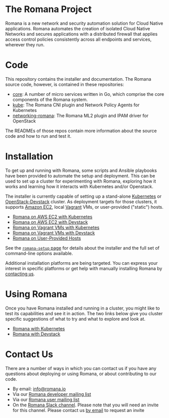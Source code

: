 # The Romana Project

Romana is a new network and security automation solution for Cloud Native applications. Romana automates the creation of isolated Cloud Native Networks and secures applications with a distributed firewall that applies access control policies consistently across all endpoints and services, wherever they run.

# Code

This repository contains the installer and documentation.
The Romana source code, however, is contained in these repositories:

* [core](https://github.com/romana/core ): A number of micro services written in Go, which comprise the core components of the Romana system.
* [kube](https://github.com/romana/kube): The Romana CNI plugin and Network Policy Agents for Kubernetes
* [networking-romana](https://github.com/romana/networking-romana): The Romana ML2 plugin and IPAM driver for OpenStack

The READMEs of those repos contain more information about the source code and how to run and test it.

#  Installation

To get up and running with Romana, some scripts and Ansible playbooks have been provided to automate the setup and deployment.
This can be used to set up a cluster for experimenting with Romana, exploring how it works and learning how it interacts with Kubernetes and/or Openstack.

The installer is currently capable of setting up a stand-alone [Kubernetes](http://kubernetes.io) or [OpenStack-Devstack](http://docs.openstack.org/developer/devstack/) cluster.
As deployment targets for those clusters, it supports [Amazon EC2](https://aws.amazon.com/ec2/), local [Vagrant](https://www.vagrantup.com/) VMs, or user-provided ("static") hosts.

* [Romana on AWS EC2 with Kubernetes](aws_kubernetes.md)
* [Romana on AWS EC2 with Devstack](aws_devstack.md)
* [Romana on Vagrant VMs with Kubernetes](vagrant_kubernetes.md)
* [Romana on Vagrant VMs with Devstack](vagrant_devstack.md)
* [Romana on User-Provided Hosts](static_hosts.md)

See the [`romana-setup` page](romana_setup.md) for details about the installer and the full set of command-line options available.

Additional installation platforms are being targeted.
You can express your interest in specific platforms or get help with manually installing Romana by [contacting us](#contact-us).

# Using Romana

Once you have Romana installed and running in a cluster, you might like to test its capabilities and see it in action.
The two links below give you cluster specific suggestions of what to try and what to explore and look at.

* [Romana with Kubernetes](kubernetes_romana.md)
* [Romana with Devstack](devstack_romana.md)

# Contact Us

There are a number of ways in which you can contact us if you have any questions about deploying or using Romana,
or about contributing to our code.

* By email: [info@romana.io](mailto:info@romana.io)
* Via our [Romana developer mailing list](https://groups.google.com/forum/?hl=en#!forum/romana-dev)
* Via our [Romana user mailing list](https://groups.google.com/forum/?hl=en#!forum/romana-user)
* On the [Romana Slack channel](https://romana.slack.com/). Please note that you will need an invite for this channel. Please contact us [by email](mailto:info@romana.io) to request an invite
